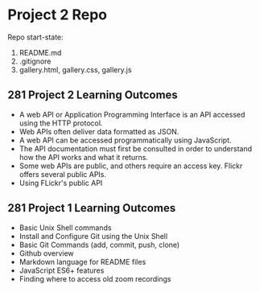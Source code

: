 # Project 2 Repo

Repo start-state:

1. README.md
2. .gitignore
3. gallery.html, gallery.css, gallery.js

## 281 Project 2 Learning Outcomes

- A web API or Application Programming Interface is an API accessed using the HTTP protocol.
- Web APIs often deliver data formatted as JSON.
- A web API can be accessed programmatically using JavaScript.
- The API documentation must first be consulted in order to understand how the API works and what it returns.
- Some web APIs are public, and others require an access key. Flickr offers several public APIs.
- Using FLickr's public API

## 281 Project 1 Learning Outcomes

- Basic Unix Shell commands
- Install and Configure Git using the Unix Shell
- Basic Git Commands (add, commit, push, clone)
- Github overview
- Markdown language for README files
- JavaScript ES6+ features
- Finding where to access old zoom recordings
